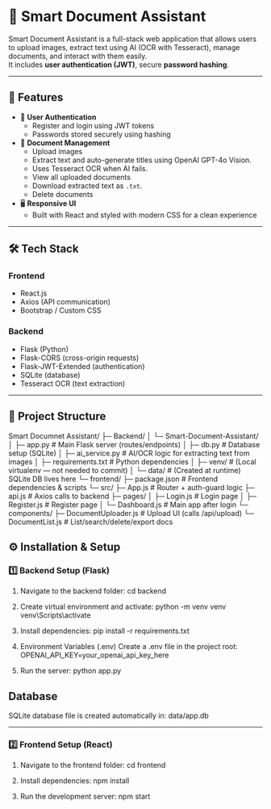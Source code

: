 # 📄 Smart Document Assistant

Smart Document Assistant is a full-stack web application that allows users to upload images, extract text using AI (OCR with Tesseract), manage documents, and interact with them easily.  
It includes **user authentication (JWT)**, secure **password hashing**.

---

## 🚀 Features
- 🔑 **User Authentication**
  - Register and login using JWT tokens
  - Passwords stored securely using hashing
- 📂 **Document Management**
  - Upload images
  - Extract text and auto-generate titles using OpenAI GPT-4o Vision.
  - Uses Tesseract OCR when AI fails.
  - View all uploaded documents
  - Download extracted text as `.txt`.
  - Delete documents
- 🖥️ **Responsive UI**
  - Built with React and styled with modern CSS for a clean experience

---

## 🛠️ Tech Stack

### **Frontend**
- React.js
- Axios (API communication)
- Bootstrap / Custom CSS

### **Backend**
- Flask (Python)
- Flask-CORS (cross-origin requests)
- Flask-JWT-Extended (authentication)
- SQLite (database)
- Tesseract OCR (text extraction)

---

## 📂 Project Structure

Smart Documnet Assistant/
├─ Backend/
│  └─ Smart-Document-Assistant/
│     ├─ app.py              # Main Flask server (routes/endpoints)
│     ├─ db.py               # Database setup (SQLite)
│     ├─ ai_service.py       # AI/OCR logic for extracting text from images
│     ├─ requirements.txt    # Python dependencies
│     ├─ venv/               # (Local virtualenv — not needed to commit)
│     └─ data/               # (Created at runtime) SQLite DB lives here
└─ frontend/
   ├─ package.json           # Frontend dependencies & scripts
   └─ src/
      ├─ App.js              # Router + auth-guard logic
      ├─ api.js              # Axios calls to backend
      ├─ pages/
      │  ├─ Login.js         # Login page
      │  ├─ Register.js      # Register page
      │  └─ Dashboard.js     # Main app after login
      └─ components/
         ├─ DocumentUploader.js  # Upload UI (calls /api/upload)
         └─ DocumentList.js      # List/search/delete/export docs


## ⚙️ Installation & Setup

### 1️⃣ Backend Setup (Flask)
1. Navigate to the backend folder:
    cd backend

2. Create virtual environment and activate:
    python -m venv venv
    venv\Scripts\activate      

3. Install dependencies:
    pip install -r requirements.txt

4. Environment Variables (.env)
    Create a .env file in the project root:
    OPENAI_API_KEY=your_openai_api_key_here

5. Run the server:
    python app.py

## Database
SQLite database file is created automatically in:
data/app.db

---

### 2️⃣ Frontend Setup (React)
1. Navigate to the frontend folder:
    cd frontend

2. Install dependencies:
    npm install

3. Run the development server:
    npm  start

    
